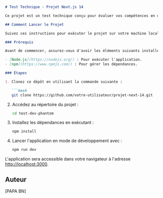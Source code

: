 

```markdown
# Test Technique - Projet Next.js 14

Ce projet est un test technique conçu pour évaluer vos compétences en développement web avec Next.js,ReactJs.

## Comment Lancer le Projet

Suivez ces instructions pour exécuter le projet sur votre machine locale.

### Prérequis

Avant de commencer, assurez-vous d'avoir les éléments suivants installés :

- [Node.js](https://nodejs.org/) : Pour exécuter l'application.
- [npm](https://www.npmjs.com/) : Pour gérer les dépendances.

### Étapes

1. Clonez ce dépôt en utilisant la commande suivante :

   ```bash
   git clone https://github.com/votre-utilisateur/projet-next-14.git
   ```

2. Accédez au répertoire du projet :

   ```bash
   cd test-dev-phantom
   ```

3. Installez les dépendances en exécutant :

   ```bash
   npm install
   ```

4. Lancer l'application en mode de développement avec :

   ```bash
   npm run dev
   ```

L'application sera accessible dans votre navigateur à l'adresse [http://localhost:3000](http://localhost:3000).

## Auteur

[PAPA BN]
```
